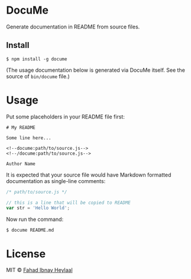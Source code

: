 # DocuMe

Generate documentation in README from source files.

## Install

```
$ npm install -g docume
```

(The usage documentation below is generated via DocuMe itself. See the source of `bin/docume` file.)

<!--docume:bin/docume-->
# Usage

Put some placeholders in your README file first:

```
# My README

Some line here...

<!--docume:path/to/source.js-->
<!--/docume:path/to/source.js-->

Author Name
```

It is expected that your source file would have Markdown formatted documentation as single-line comments:

```js
/* path/to/source.js */

// this is a line that will be copied to README
var str = 'Hello World';
```

Now run the command:

```
$ docume README.md
```
<!--/docume:bin/docume-->

# License

MIT © [Fahad Ibnay Heylaal](http://fahad19.com)
